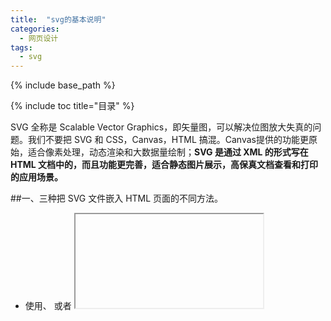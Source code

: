 ```yaml
---
title:  "svg的基本说明"
categories: 
  - 网页设计
tags:
  - svg
---
```


{% include base_path %}

{% include toc title="目录" %}

SVG 全称是 Scalable Vector Graphics，即矢量图，可以解决位图放大失真的问题。我们不要把 SVG 和 CSS，Canvas，HTML 搞混。Canvas提供的功能更原始，适合像素处理，动态渲染和大数据量绘制；**SVG 是通过 XML 的形式写在 HTML 文档中的，而且功能更完善，适合静态图片展示，高保真文档查看和打印的应用场景。**

##一、三种把 SVG 文件嵌入 HTML 页面的不同方法。
* 使用<embed>、<object> 或者 <iframe>。

##二、svg形状
* 矩形 <rect>
* 圆形 <circle>
* 椭圆 <ellipse>
* 线 <line>
* 折线 <polyline>
* 多边形 <polygon>
* 路径 <path>

##svg滤镜
* feBlend
* feColorMatrix
* feComponentTransfer
* feComposite
* feConvolveMatrix
* feDiffuseLighting
* feDisplacementMap
* feFlood
* feGaussianBlur
* feImage
* feMerge
* feMorphology
* feOffset
* feSpecularLighting
* feTile
* feTurbulence
* feDistantLight
* fePointLight
* feSpotLight

##二、svg渐变
**SVG 渐变必须在 <defs> 标签中进行定义。**
1.线性渐变<linearGradient>
2.放射渐变<radialGradient> 

##svg动画
[svg动画例子](https://www.villainhr.com/page/2017/05/01/SVG%20%E5%8A%A8%E7%94%BB%E7%B2%BE%E9%AB%93)
